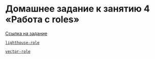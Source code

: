 # Домашнее задание к занятию 4 «Работа с roles»

[Ссылка на задание](https://github.com/netology-code/mnt-homeworks/tree/MNT-video/08-ansible-04-role)

[`lighthouse-role`](https://github.com/kirs-kirill/lighthouse-role)

[`vector-role`](https://github.com/kirs-kirill/vector-role)

